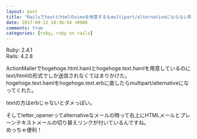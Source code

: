 ```yaml
---
layout: post
title: "Railsでtextとhtmlのviewを用意するもmultipart/alternativeにならない問題"
date: 2017-09-12 18:36:54 +0900
comments: true
categories: [ruby, ruby on rails]
---
```


Ruby: 2.4.1  
Rails: 4.2.8  
  
ActionMailerでhogehoge.html.hamlとhogehoge.text.hamlを用意しているのにtext/htmlの形式でしか送信されなくてはまりかけた。  
hogehoge.text.hamlをhogehoge.text.erbに直したらmultipart/alternativeになってくれた。  
  
textの方はerbじゃないとダメっぽい。  
  
そしてletter_openerってalternativeなメールの時って右上にHTMLメールとプレーンテキストメールの切り替えリンクが付いているんですね。  
めっちゃ便利！  
